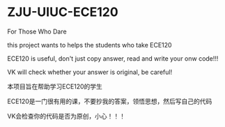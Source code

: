 # ZJU-UIUC-ECE120
For Those Who Dare

this project wants to helps the students who take ECE120

ECE120 is useful, don't just copy answer, read and write your onw code!!!

VK will check whether your answer is original, be careful!

本项目旨在帮助学习ECE120的学生

ECE120是一门很有用的课，不要抄我的答案，领悟思想，然后写自己的代码

VK会检查你的代码是否为原创，小心！！！
